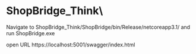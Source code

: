 # ShopBridge_Think\
Navigate to ShopBridge_Think/ShopBridge/bin/Release/netcoreapp3.1/ and run ShopBridge.exe 

open URL https://localhost:5001/swagger/index.html

